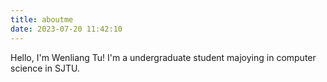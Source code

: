 ```yaml
---
title: aboutme
date: 2023-07-20 11:42:10
---
```


Hello, I'm Wenliang Tu!
I'm a undergraduate student majoying in computer science in SJTU.

